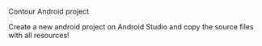 Contour 
Android project

Create a new android project on Android Studio and copy the source files with all resources!
